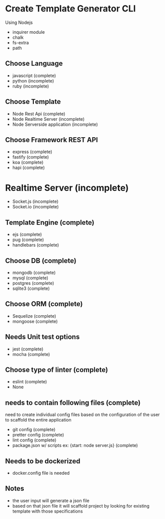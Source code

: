 # Create Template Generator CLI

Using Nodejs

- inquirer module
- chalk
- fs-extra
- path

## Choose Language

- javascript (complete)
- python (incomplete)
- ruby (incomplete)

## Choose Template

- Node Rest Api (complete)
- Node Realtime Server (incomplete)
- Node Serverside application (incomplete)

## Choose Framework REST API

- express (complete)
- fastify (complete)
- koa (complete)
- hapi (complete)

# Realtime Server (incomplete)

- Socket.js (incomplete)
- Socket.io (incomplete)

## Template Engine (complete)

- ejs (complete)
- pug (complete)
- handlebars (complete)

## Choose DB (complete)

- mongodb (complete)
- mysql (complete)
- postgres (complete)
- sqlite3 (complete)

## Choose ORM (complete)

- Sequelize (complete)
- mongoose (complete)

## Needs Unit test options

- jest (complete)
- mocha (complete)

## Choose type of linter (complete)

- eslint (complete)
- None

## needs to contain following files (complete)

need to create individual config files based on the configuration of the user to scaffold the entire application

- git config (complete)
- pretter config (complete)
- lint config (complete)
- package.json w/ scripts ex: {start: node server.js} (complete)

## Needs to be dockerized

- docker.config file is needed

## Notes

- the user input will generate a json file
- based on that json file it will scaffold project by looking for existing template with those specifications
